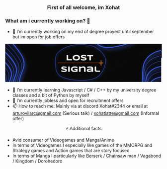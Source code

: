 ### <p align="center">First of all welcome, im Xohat</p>

### What am i currently working on? 👋

- 🔭 I’m currently working on my end of degree proyect until september but im open for job offers
 
![banner](https://github.com/Xohat/Xohat/blob/main/banner.png?raw=true)

- 🌱 I’m currently learning Javascript / C# / C++ by my university degree classes and a bit of Python by myself
- 👯 I’m currently jobless and open for recruitment offers
- 📫 How to reach me: Mainly via at discord Xohat#2344 or email at arturovilarc@gmail.com (Serious talk) / xohatlatte@gmail.com (Informal offer)

<p align="center">⚡ Additional facts</p>

- Avid consumer of Videogames and Manga/Anime <br />
- In terms of Videogames I especially like games of the MMORPG and Strategy games and Action games that are story focused <br />
- In terms of Manga I particularly like Berserk / Chainsaw man / Vagabond / Kingdom / Dorohedoro <br />

<!--


**Xohat/Xohat** is a ✨ _special_ ✨ repository because its `README.md` (this file) appears on your GitHub profile.

formely known as Arturo

Here are some ideas to get you started:

- 👯 I’m looking to collaborate on ...
- 🤔 I’m looking for help with ...
- 💬 Ask me about ...
- 😄 Pronouns: ...
-->
